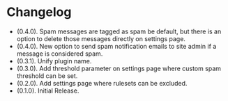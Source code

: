 # Changelog

* (0.4.0). Spam messages are tagged as spam be default, but there is an option to delete those messages directly on settings page.
* (0.4.0). New option to send spam notification emails to site admin if a message is considered spam.
* (0.3.1). Unify plugin name.
* (0.3.0). Add threshold parameter on settings page where custom spam threshold can be set.
* (0.2.0). Add settings page where rulesets can be excluded.
* (0.1.0). Initial Release.
